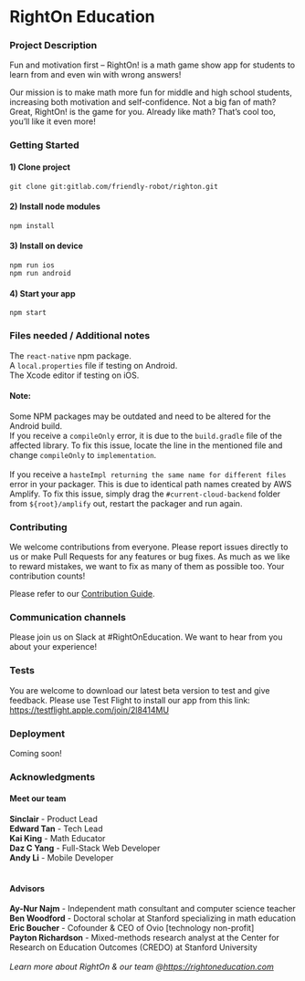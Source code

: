 # RightOn Education

### Project Description
Fun and motivation first – RightOn! is a math game show app for students to learn from and even win with wrong answers!

Our mission is to make math more fun for middle and high school students, increasing both motivation and self-confidence. Not a big fan of math? Great, RightOn! is the game for you. Already like math? That’s cool too, you’ll like it even more!

### Getting Started

#### 1) Clone project

`git clone git:gitlab.com/friendly-robot/righton.git`

#### 2) Install node modules

`npm install`

#### 3) Install on device

`npm run ios`
<br>
`npm run android`
  
#### 4) Start your app

`npm start`

### Files needed / Additional notes

The `react-native` npm package.
<br>
A `local.properties` file if testing on Android.
<br>
The Xcode editor if testing on iOS.
<br>

#### Note:
Some NPM packages may be outdated and need to be altered for the Android build.
<br>
If you receive a `compileOnly` error, it is due to the `build.gradle` file of the affected library. To fix this issue, locate the line in the mentioned file and change `compileOnly` to `implementation`.
<br>
<br>
If you receive a `hasteImpl returning the same name for different files` error in your packager. This is due to identical path names created by AWS Amplify. To fix this issue, simply drag the `#current-cloud-backend` folder from `${root}/amplify` out, restart the packager and run again.

### Contributing

We welcome contributions from everyone. Please report issues directly to us or make Pull Requests for any features or bug fixes. As much as we like to reward mistakes, we want to fix as many of them as possible too. Your contribution counts!

Please refer to our [Contribution Guide](https://gitlab.com/friendly-robot/righton/blob/master/CONTRIBUTING.md).

### Communication channels

Please join us on Slack at #RightOnEducation. We want to hear from you about your experience!

### Tests

You are welcome to download our latest beta version to test and give feedback. Please use Test Flight to install our app from this link: https://testflight.apple.com/join/2l8414MU

### Deployment

Coming soon!

### Acknowledgments

#### Meet our team
<strong>Sinclair</strong> - Product Lead<br>
<strong>Edward Tan</strong> - Tech Lead<br>
<strong>Kai King</strong> - Math Educator<br>
<strong>Daz C Yang</strong> - Full-Stack Web Developer<br>
<strong>Andy Li</strong> - Mobile Developer
<br>
<br>
#### Advisors
<strong>Ay-Nur Najm</strong> - Independent math consultant and computer science teacher<br>
<strong>Ben Woodford</strong> - Doctoral scholar at Stanford specializing in math education<br>
<strong>Eric Boucher</strong> - Cofounder & CEO of Ovio [technology non-profit]<br>
<strong>Payton Richardson</strong> - Mixed-methods research analyst at the Center for Research on Education Outcomes (CREDO) at Stanford University
<br>
<br>
<em>Learn more about RightOn & our team @https://rightoneducation.com</em>


